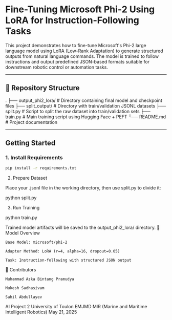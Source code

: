 # Fine-Tuning Microsoft Phi-2 Using LoRA for Instruction-Following Tasks

This project demonstrates how to fine-tune Microsoft's Phi-2 large language model using LoRA (Low-Rank Adaptation) to generate structured outputs from natural language commands. The model is trained to follow instructions and output predefined JSON-based formats suitable for downstream robotic control or automation tasks.

---

## 📁 Repository Structure

.
├── output_phi2_lora/     # Directory containing final model and checkpoint files
├── split_output/         # Directory with train/validation JSONL datasets
├── split.py              # Script to split the raw dataset into train/validation sets
├── train.py              # Main training script using Hugging Face + PEFT
└── README.md             # Project documentation



---

## Getting Started

### 1. Install Requirements
```bash
pip install -r requirements.txt
```

2. Prepare Dataset

Place your .jsonl file in the working directory, then use split.py to divide it:

python split.py

3. Run Training

python train.py

Trained model artifacts will be saved to the output_phi2_lora/ directory.
🔧 Model Overview

    Base Model: microsoft/phi-2

    Adapter Method: LoRA (r=4, alpha=16, dropout=0.05)

    Task: Instruction-following with structured JSON output

👥 Contributors

    Muhammad Azka Bintang Pramudya

    Mukesh Sadhasivam

    Sahil Abdullayev


AI Project 2
University of Toulon
EMJMD MIR (Marine and Maritime Intelligent Robotics)
May 21, 2025